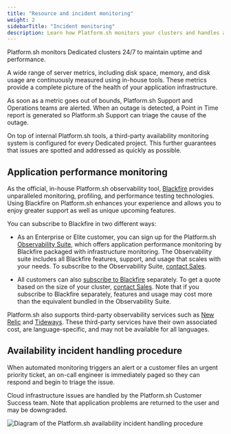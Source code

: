 ```yaml
---
title: "Resource and incident monitoring"
weight: 2
sidebarTitle: "Incident monitoring"
description: Learn how Platform.sh monitors your clusters and handles availability incidents. 
---
```


Platform.sh monitors Dedicated clusters 24/7 to maintain uptime and performance.

A wide range of server metrics, including disk space, memory, and disk usage are continuously measured using in-house tools.
These metrics provide a complete picture of the health of your application infrastructure.

As soon as a metric goes out of bounds, Platform.sh Support and Operations teams are alerted.
When an outage is detected, a Point in Time report is generated
so Platform.sh Support can triage the cause of the outage.

On top of internal Platform.sh tools,
a third-party availability monitoring system is configured for every Dedicated project.
This further guarantees that issues are spotted and addressed as quickly as possible.

## Application performance monitoring

As the official, in-house Platform.sh observability tool, [Blackfire](../../increase-observability/integrate-observability/blackfire.md) provides unparalleled monitoring, profiling, and performance testing technologies.
Using Blackfire on Platform.sh enhances your experience
and allows you to enjoy greater support as well as unique upcoming features.

You can subscribe to Blackfire in two different ways:

- As an Enterprise or Elite customer,
  you can sign up for the Platform.sh [Observability Suite](https://platform.sh/features/observability-suite/),
  which offers application performance monitoring by Blackfire packaged with infrastructure monitoring.
  The Observability suite includes all Blackfire features, support, and usage that scales with your needs.
  To subscribe to the Observability Suite, [contact Sales](https://platform.sh/contact/).

- All customers can also [subscribe to Blackfire](https://www.blackfire.io/pricing) separately.
  To get a quote based on the size of your cluster, [contact Sales](https://platform.sh/contact/).
  Note that if you subscribe to Blackfire separately,
  features and usage may cost more than the equivalent bundled in the Observability Suite.

Platform.sh also supports third-party observability services
such as [New Relic](../increase-observability/integrate-observability/new-relic/_index.md)
and [Tideways](../increase-observability/integrate-observability/tideways.md).
These third-party services have their own associated cost,
are language-specific, and may not be available for all languages.

## Availability incident handling procedure

When automated monitoring triggers an alert or a customer files an urgent priority ticket,
an on-call engineer is immediately paged so they can respond and begin to triage the issue.

Cloud infrastructure issues are handled by the Platform.sh Customer Success team.
Note that application problems are returned to the user and may be downgraded.

![Diagram of the Platform.sh availability incident handling procedure](/images/dedicated/incident-monitoring.svg "0.4")